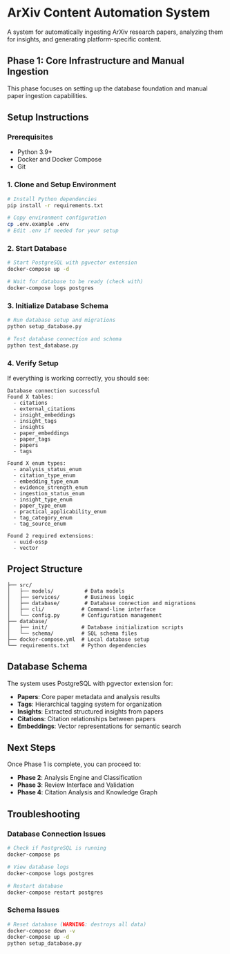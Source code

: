 # ArXiv Content Automation System

A system for automatically ingesting ArXiv research papers, analyzing them for insights, and generating platform-specific content.

## Phase 1: Core Infrastructure and Manual Ingestion

This phase focuses on setting up the database foundation and manual paper ingestion capabilities.

## Setup Instructions

### Prerequisites

- Python 3.9+
- Docker and Docker Compose
- Git

### 1. Clone and Setup Environment

```bash
# Install Python dependencies
pip install -r requirements.txt

# Copy environment configuration
cp .env.example .env
# Edit .env if needed for your setup
```

### 2. Start Database

```bash
# Start PostgreSQL with pgvector extension
docker-compose up -d

# Wait for database to be ready (check with)
docker-compose logs postgres
```

### 3. Initialize Database Schema

```bash
# Run database setup and migrations
python setup_database.py

# Test database connection and schema
python test_database.py
```

### 4. Verify Setup

If everything is working correctly, you should see:

```
Database connection successful
Found X tables:
  - citations
  - external_citations
  - insight_embeddings
  - insight_tags
  - insights
  - paper_embeddings
  - paper_tags
  - papers
  - tags

Found X enum types:
  - analysis_status_enum
  - citation_type_enum
  - embedding_type_enum
  - evidence_strength_enum
  - ingestion_status_enum
  - insight_type_enum
  - paper_type_enum
  - practical_applicability_enum
  - tag_category_enum
  - tag_source_enum

Found 2 required extensions:
  - uuid-ossp
  - vector
```

## Project Structure

```
├── src/
│   ├── models/          # Data models
│   ├── services/        # Business logic
│   ├── database/        # Database connection and migrations
│   ├── cli/            # Command-line interface
│   └── config.py       # Configuration management
├── database/
│   ├── init/           # Database initialization scripts
│   └── schema/         # SQL schema files
├── docker-compose.yml  # Local database setup
└── requirements.txt    # Python dependencies
```

## Database Schema

The system uses PostgreSQL with pgvector extension for:

- **Papers**: Core paper metadata and analysis results
- **Tags**: Hierarchical tagging system for organization
- **Insights**: Extracted structured insights from papers
- **Citations**: Citation relationships between papers
- **Embeddings**: Vector representations for semantic search

## Next Steps

Once Phase 1 is complete, you can proceed to:

- **Phase 2**: Analysis Engine and Classification
- **Phase 3**: Review Interface and Validation
- **Phase 4**: Citation Analysis and Knowledge Graph

## Troubleshooting

### Database Connection Issues

```bash
# Check if PostgreSQL is running
docker-compose ps

# View database logs
docker-compose logs postgres

# Restart database
docker-compose restart postgres
```

### Schema Issues

```bash
# Reset database (WARNING: destroys all data)
docker-compose down -v
docker-compose up -d
python setup_database.py
```